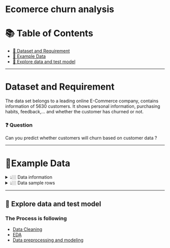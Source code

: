 # Ecomerce churn analysis
# :books: Table of Contents <!-- omit in toc -->

- [:briefcase: Dataset and Requirement](#dataset-and-requirement)
- [:bookmark_tabs: Example Data](#bookmark_tabsexample-data)
- [🔎 Explore data and test model](#--explore-data-and-test-model)

---

# Dataset and Requirement
The data set belongs to a leading online E-Commerce company, contains information of 5630 customers. It shows personal information, purchasing habits, feedback,... and whether the customer has churned or not.

### ❓ Question
Can you predict whether customers will churn based on customer data ?

---
# :bookmark_tabs:Example Data

<details><summary> 👆🏼 Data information </summary>

Data has 20 columns and 5630 rows:
- CustomerID: Unique customer ID
- Churn: Churn Flag (1 is churned, 0 is not churned)
- Tenure: Tenure of customer in organization
- CityTier: City Tier
- PreferredLoginDevice: Preferred login device of customer
- WarehouseToHome: Distance in between warehdwouse to home of customer
- PreferredPaymentMode: Preferred payment method of customer
- Gender: Gender of customer
- HourSpendOnApp: Number of hours spend on mobile application or website
- NumberOfDeviceRegistered: Total number of devices is registered on particular customer
- PreferedOrderCat: Preferred order category of customer in last month
- SatisfactionScore: Satisfactory score of customer on service
- MaritalStatus: Marital status of customer
- NumberOfAddress: Total number of added added on particular customer
- Complain: Any complaint has been raised in last month
- OrderAmountHikeFromlastYear: Percentage increases in order from last year
- CouponUsed: Total number of coupon has been used in last month
- OrderCount: Total number of orders has been places in last month
- DaySinceLastOrder: Day Since last order by customer
- CashbackAmount: Average cashback in last month

</details>


<details><summary> 👆🏼 Data sample rows </summary>

<div align="center">
	
**Table** 

<div align="center">
	
First 5 rows
	
| CustomerID | Churn |	Tenure |	PreferredLoginDevice |	CityTier |	WarehouseToHome|	PreferredPaymentMode |	Gender |	HourSpendOnApp |	NumberOfDeviceRegistered |	PreferedOrderCat |	 SatisfactionScore |	MaritalStatus |	NumberOfAddress |	Complain |	OrderAmountHikeFromlastYear |	CouponUsed |	OrderCount |	DaySinceLastOrder |	CashbackAmount |
|-----------|------|-------|---------------------|---------|---------------|---------------------|-------|---------------|-------------------------|-----------------|-------------------|--------------|----------------|---------|----------------------------|-----------|-----------|------------------|---------------|
| 50001 |	1 |	4.0 |	Mobile Phone |	3 |	6.0 |	Debit Card |	Female |	3.0 |	3 |	Laptop & Accessory |	2 |	Single |	9 |	1 |	11.0 |	1.0 |	1.0 |	5.0 |	159.93 |
| 50002 |	1 |	NaN|	Phone |	1 |	8.0 |	UPI |	Male |	3.0 |	4 |	Mobile |	3 |	Single |	7 |	1 |	15.0 |	0.0 |	1.0 |	0.0 |	120.90 |
| 50003 |	1 |	NaN |	Phone |	1 |	30.0 |	Debit Card |	Male |	2.0 |	4 |	Mobile |	3 |	Single |	6 |	1 |	14.0 |	0.0 |	1.0 |	3.0 |	120.28 |
| 50004 |	1 |	0.0 |	Phone |	3 |	15.0 |	Debit Card |	Male |	2.0 |	4 |	Laptop & Accessory |	5 |	Single |	8 |	0 |	23.0 |	0.0 |	1.0 |	3.0 |	134.07 |
| 50005 |	1 |	0.0 |	Phone |	1 |	12.0 |	CC |	Male |	NaN |	3 |	Mobile |	5 |	Single |	3 |	0 |	11.0 |	1.0 |	1.0 |	3.0 |	129.60 |

</details>  

---

## 🔎  Explore data and test model

### The Process is following 
- [Data Cleaning](https://colab.research.google.com/drive/1PXCQowsZyXC2Bils2oN7AinVXEVUiuLh?hl=vi#scrollTo=vwCzS7dXvYbp)
- [EDA](https://colab.research.google.com/drive/1vncWaAklJbFMJ3jUAD7oRCwkC9yFCu4v?hl=vi#scrollTo=3UUbOme8WS15) 
- [Data preprocessing and modeling](https://colab.research.google.com/drive/1nHdTfJ8_vRWfNTWsx1_foZQxB4ia8yn3?hl=vi)
